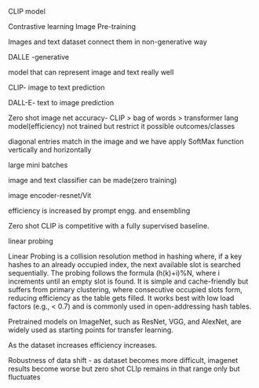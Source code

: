 CLIP model

Contrastive learning Image Pre-training

Images and text dataset connect them in non-generative way

DALLE -generative

model that can represent image and text really well

CLIP- image to text prediction

DALL-E- text to image prediction

Zero shot image net accuracy-
CLIP > bag of words > transformer lang model(efficiency)
not trained but restrict it possible outcomes/classes 

diagonal entries match in the image and we have apply SoftMax function vertically and horizontally 

large mini batches

image and text classifier can be made(zero training)

image encoder-resnet/Vit

efficiency is increased by prompt engg. and ensembling

Zero shot CLIP is competitive with a fully supervised baseline.

linear probing

Linear Probing is a collision resolution method in hashing where, if a key hashes to an already occupied index, the next available slot is searched sequentially. The probing follows the formula (h(k)+i)%N, where i increments until an empty slot is found. It is simple and cache-friendly but suffers from primary clustering, where consecutive occupied slots form, reducing efficiency as the table gets filled. It works best with low load factors (e.g., < 0.7) and is commonly used in open-addressing hash tables.

Pretrained models on ImageNet, such as ResNet, VGG, and AlexNet, are widely used as starting points for transfer learning.

As the dataset increases efficiency increases.

Robustness of data shift - as dataset becomes more difficult, imagenet results become worse but zero shot CLIp remains in that range only but fluctuates
